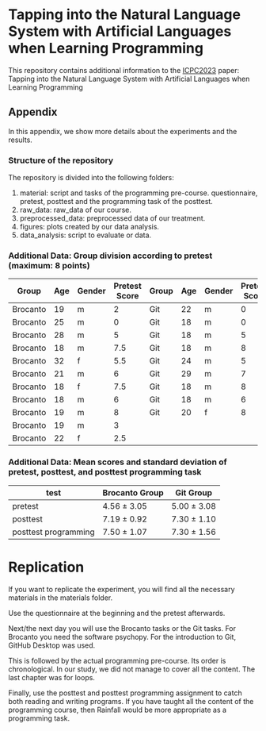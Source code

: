 # Tapping into the Natural Language System with Artificial Languages when Learning Programming

This repository contains additional information to the [ICPC2023](https://conf.researchr.org/home/icpc-2023) paper:  
Tapping into the Natural Language System with Artificial Languages when Learning Programming


## Appendix
In this appendix, we show more details about the experiments and the results.

### Structure of the repository
The repository is divided into the following folders: 

1. material: script and tasks of the programming pre-course. questionnaire, pretest, posttest and the programming task of the posttest.
2. raw_data: raw_data of our course.
3. preprocessed_data: preprocessed data of our treatment. 
4. figures: plots created by our data analysis.
5. data_analysis: script to evaluate or data. 


### Additional Data: Group division according to pretest (maximum: 8 points)
| Group       | Age | Gender | Pretest Score | Group | Age | Gender | Pretest Score |
|-------------|-----|--------|---------------|-------|-----|--------|---------------|
| Brocanto    | 19  | m      | 2             | Git   | 22  | m      | 0             |
| Brocanto    | 25  | m      | 0             | Git   | 18  | m      | 0             |
| Brocanto    | 28  | m      | 5             | Git   | 18  | m      | 5             |
| Brocanto    | 18  | m      | 7.5           | Git   | 18  | m      | 8             |
| Brocanto    | 32  | f      | 5.5           | Git   | 24  | m      | 5             |
| Brocanto    | 21  | m      | 6             | Git   | 29  | m      | 7             |
| Brocanto    | 18  | f      | 7.5           | Git   | 18  | m      | 8             |
| Brocanto    | 18  | m      | 6             | Git   | 18  | m      | 6             |
| Brocanto    | 19  | m      | 8             | Git   | 20  | f      | 8             |
| Brocanto    | 19  | m      | 3             |
| Brocanto    | 22  | f      | 2.5           |


### Additional Data: Mean scores and standard deviation of pretest, posttest, and posttest programming task
| test                 | Brocanto Group | Git Group  |
|----------------------|----------------|------------|
| pretest              | 4.56 ± 3.05    | 5.00 ± 3.08 |
| posttest             | 7.19 ± 0.92    | 7.30 ± 1.10 |
| posttest programming | 7.50 ± 1.07    | 7.30 ± 1.56 |

# Replication

If you want to replicate the experiment, you will find all the necessary materials in the materials folder. 

Use the questionnaire at the beginning and the pretest afterwards. 

Next/the next day you will use the Brocanto tasks or the Git tasks. For Brocanto you need the software psychopy. For the introduction to Git, GitHub Desktop was used. 

This is followed by the actual programming pre-course. Its order is chronological. In our study, we did not manage to cover all the content. The last chapter was for loops. 

Finally, use the posttest and posttest programming assignment to catch both reading and writing programs. If you have taught all the content of the programming course, then Rainfall would be more appropriate as a programming task. 
